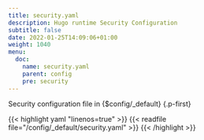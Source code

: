 ```yaml
---
title: security.yaml
description: Hugo runtime Security Configuration
subtitle: false
date: 2022-01-25T14:09:06+01:00 
weight: 1040
menu:
  doc:
    name: security.yaml
    parent: config
    pre: security
---
```


Security configuration file in {$config/_default}
{.p-first} <!--more-->

{{< highlight yaml "linenos=true" >}}
{{< readfile file="/config/_default/security.yaml" >}}
{{< /highlight >}}
